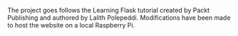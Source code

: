 The project goes follows the Learning Flask tutorial created by Packt Publishing and authored by Lalith Polepeddi. Modifications have been made to host the website on a local Raspberry Pi.
